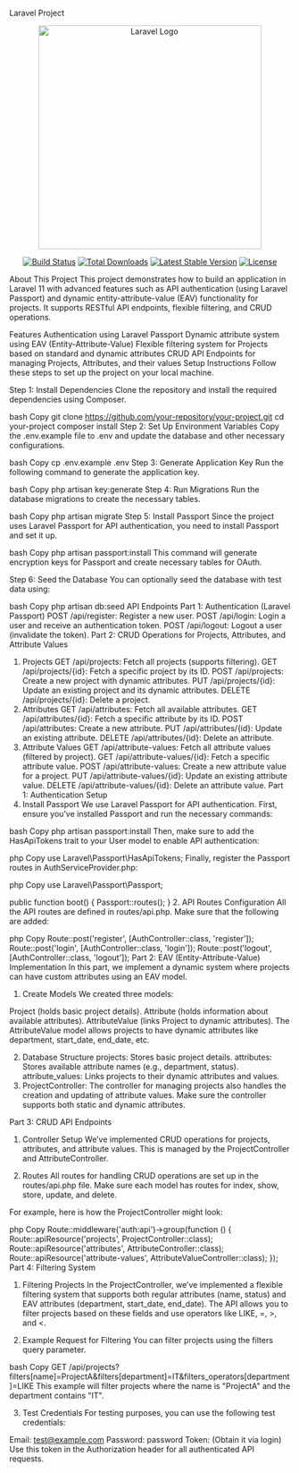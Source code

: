 Laravel Project
<p align="center"><a href="https://laravel.com" target="_blank"><img src="https://raw.githubusercontent.com/laravel/art/master/logo-lockup/5%20SVG/2%20CMYK/1%20Full%20Color/laravel-logolockup-cmyk-red.svg" width="400" alt="Laravel Logo"></a></p> <p align="center"> <a href="https://github.com/laravel/framework/actions"><img src="https://github.com/laravel/framework/workflows/tests/badge.svg" alt="Build Status"></a> <a href="https://packagist.org/packages/laravel/framework"><img src="https://img.shields.io/packagist/dt/laravel/framework" alt="Total Downloads"></a> <a href="https://packagist.org/packages/laravel/framework"><img src="https://img.shields.io/packagist/v/laravel/framework" alt="Latest Stable Version"></a> <a href="https://packagist.org/packages/laravel/framework"><img src="https://img.shields.io/packagist/l/laravel/framework" alt="License"></a> </p>
About This Project
This project demonstrates how to build an application in Laravel 11 with advanced features such as API authentication (using Laravel Passport) and dynamic entity-attribute-value (EAV) functionality for projects. It supports RESTful API endpoints, flexible filtering, and CRUD operations.

Features
Authentication using Laravel Passport
Dynamic attribute system using EAV (Entity-Attribute-Value)
Flexible filtering system for Projects based on standard and dynamic attributes
CRUD API Endpoints for managing Projects, Attributes, and their values
Setup Instructions
Follow these steps to set up the project on your local machine.

Step 1: Install Dependencies
Clone the repository and install the required dependencies using Composer.

bash
Copy
git clone https://github.com/your-repository/your-project.git
cd your-project
composer install
Step 2: Set Up Environment Variables
Copy the .env.example file to .env and update the database and other necessary configurations.

bash
Copy
cp .env.example .env
Step 3: Generate Application Key
Run the following command to generate the application key.

bash
Copy
php artisan key:generate
Step 4: Run Migrations
Run the database migrations to create the necessary tables.

bash
Copy
php artisan migrate
Step 5: Install Passport
Since the project uses Laravel Passport for API authentication, you need to install Passport and set it up.

bash
Copy
php artisan passport:install
This command will generate encryption keys for Passport and create necessary tables for OAuth.

Step 6: Seed the Database
You can optionally seed the database with test data using:

bash
Copy
php artisan db:seed
API Endpoints
Part 1: Authentication (Laravel Passport)
POST /api/register: Register a new user.
POST /api/login: Login a user and receive an authentication token.
POST /api/logout: Logout a user (invalidate the token).
Part 2: CRUD Operations for Projects, Attributes, and Attribute Values
1. Projects
GET /api/projects: Fetch all projects (supports filtering).
GET /api/projects/{id}: Fetch a specific project by its ID.
POST /api/projects: Create a new project with dynamic attributes.
PUT /api/projects/{id}: Update an existing project and its dynamic attributes.
DELETE /api/projects/{id}: Delete a project.
2. Attributes
GET /api/attributes: Fetch all available attributes.
GET /api/attributes/{id}: Fetch a specific attribute by its ID.
POST /api/attributes: Create a new attribute.
PUT /api/attributes/{id}: Update an existing attribute.
DELETE /api/attributes/{id}: Delete an attribute.
3. Attribute Values
GET /api/attribute-values: Fetch all attribute values (filtered by project).
GET /api/attribute-values/{id}: Fetch a specific attribute value.
POST /api/attribute-values: Create a new attribute value for a project.
PUT /api/attribute-values/{id}: Update an existing attribute value.
DELETE /api/attribute-values/{id}: Delete an attribute value.
Part 1: Authentication Setup
1. Install Passport
We use Laravel Passport for API authentication. First, ensure you’ve installed Passport and run the necessary commands:

bash
Copy
php artisan passport:install
Then, make sure to add the HasApiTokens trait to your User model to enable API authentication:

php
Copy
use Laravel\Passport\HasApiTokens;
Finally, register the Passport routes in AuthServiceProvider.php:

php
Copy
use Laravel\Passport\Passport;

public function boot()
{
    Passport::routes();
}
2. API Routes Configuration
All the API routes are defined in routes/api.php. Make sure that the following are added:

php
Copy
Route::post('register', [AuthController::class, 'register']);
Route::post('login', [AuthController::class, 'login']);
Route::post('logout', [AuthController::class, 'logout']);
Part 2: EAV (Entity-Attribute-Value) Implementation
In this part, we implement a dynamic system where projects can have custom attributes using an EAV model.

1. Create Models
We created three models:

Project (holds basic project details).
Attribute (holds information about available attributes).
AttributeValue (links Project to dynamic attributes).
The AttributeValue model allows projects to have dynamic attributes like department, start_date, end_date, etc.

2. Database Structure
projects: Stores basic project details.
attributes: Stores available attribute names (e.g., department, status).
attribute_values: Links projects to their dynamic attributes and values.
3. ProjectController:
The controller for managing projects also handles the creation and updating of attribute values. Make sure the controller supports both static and dynamic attributes.

Part 3: CRUD API Endpoints
1. Controller Setup
We’ve implemented CRUD operations for projects, attributes, and attribute values. This is managed by the ProjectController and AttributeController.

2. Routes
All routes for handling CRUD operations are set up in the routes/api.php file. Make sure each model has routes for index, show, store, update, and delete.

For example, here is how the ProjectController might look:

php
Copy
Route::middleware('auth:api')->group(function () {
    Route::apiResource('projects', ProjectController::class);
    Route::apiResource('attributes', AttributeController::class);
    Route::apiResource('attribute-values', AttributeValueController::class);
});
Part 4: Filtering System
1. Filtering Projects
In the ProjectController, we’ve implemented a flexible filtering system that supports both regular attributes (name, status) and EAV attributes (department, start_date, end_date). The API allows you to filter projects based on these fields and use operators like LIKE, =, >, and <.

2. Example Request for Filtering
You can filter projects using the filters query parameter.

bash
Copy
GET /api/projects?filters[name]=ProjectA&filters[department]=IT&filters_operators[department]=LIKE
This example will filter projects where the name is "ProjectA" and the department contains "IT".

3. Test Credentials
For testing purposes, you can use the following test credentials:

Email: test@example.com
Password: password
Token: (Obtain it via login)
Use this token in the Authorization header for all authenticated API requests.